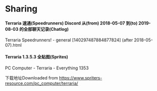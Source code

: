 # Sharing

#### Terraria 速通(Speedrunners) Discord 从(from) 2018-05-07 到(to) 2019-08-03 的全部聊天记录(Chatlog)
Terraria Speedrunners! - general [140297487884877824] (after 2018-05-07).html

#### Terraria 1.3.5.3 全贴图(Sprites)
PC Computer - Terraria - Everything 1353

下载地址Downloaded from https://www.spriters-resource.com/pc_computer/terraria/
